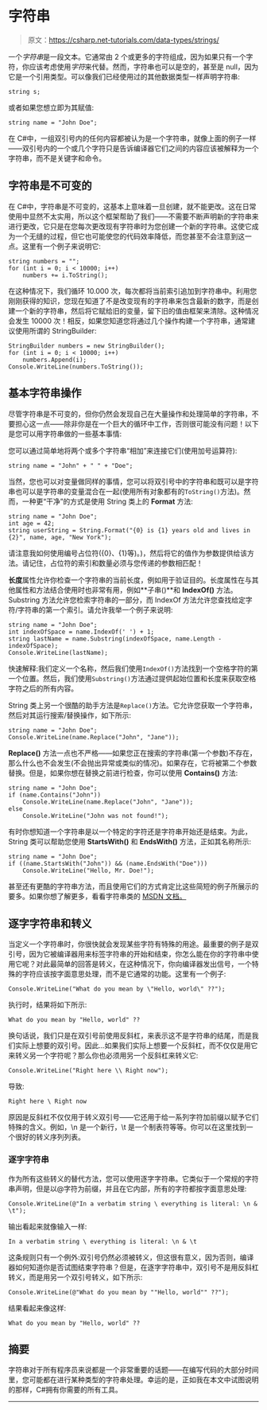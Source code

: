 # 字符串

> 原文：<https://csharp.net-tutorials.com/data-types/strings/>

一个*字符串*是一段文本。它通常由 2 个或更多的字符组成，因为如果只有一个字符，你应该考虑使用*字符*来代替。然而，字符串也可以是空的，甚至是 null，因为它是一个引用类型。可以像我们已经使用过的其他数据类型一样声明字符串:

```
string s;
```

或者如果您想立即为其赋值:

```
string name = "John Doe";
```

在 C#中，一组双引号内的任何内容都被认为是一个字符串，就像上面的例子一样——双引号内的一个或几个字符只是告诉编译器它们之间的内容应该被解释为一个字符串，而不是关键字和命令。

## 字符串是不可变的

<input type="hidden" name="IL_IN_ARTICLE">

在 C#中，字符串是不可变的，这基本上意味着一旦创建，就不能更改。这在日常使用中显然不太实用，所以这个框架帮助了我们——不需要不断声明新的字符串来进行更改，它只是在您每次更改现有字符串时为您创建一个新的字符串。这使它成为一个无缝的过程，但它也可能使您的代码效率降低，而您甚至不会注意到这一点。这里有一个例子来说明它:

```
string numbers = "";
for (int i = 0; i < 10000; i++)
    numbers += i.ToString();
```

在这种情况下，我们循环 10.000 次，每次都将当前索引追加到字符串中。利用您刚刚获得的知识，您现在知道了不是改变现有的字符串来包含最新的数字，而是创建一个新的字符串，然后将它赋给旧的变量，留下旧的值由框架来清除。这种情况会发生 10000 次！相反，如果您知道您将通过几个操作构建一个字符串，通常建议使用所谓的 StringBuilder:

```
StringBuilder numbers = new StringBuilder();
for (int i = 0; i < 10000; i++)
    numbers.Append(i);
Console.WriteLine(numbers.ToString());
```

## 基本字符串操作

尽管字符串是不可变的，但你仍然会发现自己在大量操作和处理简单的字符串，不要担心这一点——除非你是在一个巨大的循环中工作，否则很可能没有问题！以下是您可以用字符串做的一些基本事情:

您可以通过简单地将两个或多个字符串“相加”来连接它们(使用加号运算符):

```
string name = "John" + " " + "Doe";
```

当然，您也可以对变量做同样的事情，您可以将双引号中的字符串和既可以是字符串也可以是字符串的变量混合在一起(使用所有对象都有的`ToString()`方法)。然而，一种更“干净”的方式是使用 String 类上的 **Format** 方法:

```
string name = "John Doe";
int age = 42;
string userString = String.Format("{0} is {1} years old and lives in {2}", name, age, "New York");
```

请注意我如何使用编号占位符({0}、{1}等)。)，然后将它的值作为参数提供给该方法。请记住，占位符的索引和数量必须与您传递的参数相匹配！

**长度**属性允许你检查一个字符串的当前长度，例如用于验证目的。长度属性在与其他属性和方法结合使用时也非常有用，例如**子串()**和 **IndexOf()** 方法。Substring 方法允许您检索字符串的一部分，而 IndexOf 方法允许您查找给定字符/字符串的第一个索引。请允许我举一个例子来说明:

```
string name = "John Doe";
int indexOfSpace = name.IndexOf(' ') + 1;
string lastName = name.Substring(indexOfSpace, name.Length - indexOfSpace);
Console.WriteLine(lastName);
```

快速解释:我们定义一个名称，然后我们使用`IndexOf()`方法找到一个空格字符的第一个位置。然后，我们使用`Substring()`方法通过提供起始位置和长度来获取空格字符之后的所有内容。

String 类上另一个很酷的助手方法是`Replace()`方法。它允许您获取一个字符串，然后对其运行搜索/替换操作，如下所示:

```
string name = "John Doe";
Console.WriteLine(name.Replace("John", "Jane"));
```

**Replace()** 方法一点也不严格——如果您正在搜索的字符串(第一个参数)不存在，那么什么也不会发生(不会抛出异常或类似的情况)。如果存在，它将被第二个参数替换。但是，如果你想在替换之前进行检查，你可以使用 **Contains()** 方法:

```
string name = "John Doe";
if (name.Contains("John"))
    Console.WriteLine(name.Replace("John", "Jane"));
else
    Console.WriteLine("John was not found!");
```

有时你想知道一个字符串是以一个特定的字符还是字符串开始还是结束。为此，String 类可以帮助您使用 **StartsWith()** 和 **EndsWith()** 方法，正如其名称所示:

```
string name = "John Doe";
if ((name.StartsWith("John")) && (name.EndsWith("Doe")))
    Console.WriteLine("Hello, Mr. Doe!");
```

甚至还有更酷的字符串方法，而且使用它们的方式肯定比这些简短的例子所展示的要多。如果你想了解更多，看看字符串类的 [MSDN 文档。](https://msdn.microsoft.com/en-us/library/system.string(v=vs.110).aspx)

## 逐字字符串和转义

当定义一个字符串时，你很快就会发现某些字符有特殊的用途。最重要的例子是双引号，因为它被编译器用来标签字符串的开始和结束，你怎么能在你的字符串中使用它呢？对此最简单的回答是转义，在这种情况下，你向编译器发出信号，一个特殊的字符应该按字面意思处理，而不是它通常的功能。这里有一个例子:

```
Console.WriteLine("What do you mean by \"Hello, world\" ??");
```

执行时，结果将如下所示:

```
What do you mean by "Hello, world" ??
```

换句话说，我们只是在双引号前使用反斜杠，来表示这不是字符串的结尾，而是我们实际上想要的双引号。因此...如果我们实际上想要一个反斜杠，而不仅仅是用它来转义另一个字符呢？那么你也必须用另一个反斜杠来转义它:

```
Console.WriteLine("Right here \\ Right now");
```

导致:

```
Right here \ Right now
```

原因是反斜杠不仅仅用于转义双引号——它还用于给一系列字符加前缀以赋予它们特殊的含义。例如，\n 是一个新行，\t 是一个制表符等等。你可以在这里找到一个很好的转义序列列表。

### 逐字字符串

作为所有这些转义的替代方法，您可以使用逐字字符串。它类似于一个常规的字符串声明，但是以@字符为前缀，并且在它内部，所有的字符都按字面意思处理:

```
Console.WriteLine(@"In a verbatim string \ everything is literal: \n & \t");
```

输出看起来就像输入一样:

```
In a verbatim string \ everything is literal: \n & \t
```

这条规则只有一个例外:双引号仍然必须被转义，但这很有意义，因为否则，编译器如何知道你是否试图结束字符串？但是，在逐字字符串中，双引号不是用反斜杠转义，而是用另一个双引号转义，如下所示:

```
Console.WriteLine(@"What do you mean by ""Hello, world"" ??");
```

结果看起来像这样:

```
What do you mean by "Hello, world" ??
```

## 摘要

字符串对于所有程序员来说都是一个非常重要的话题——在编写代码的大部分时间里，您可能都在进行某种类型的字符串处理。幸运的是，正如我在本文中试图说明的那样，C#拥有你需要的所有工具。

* * *